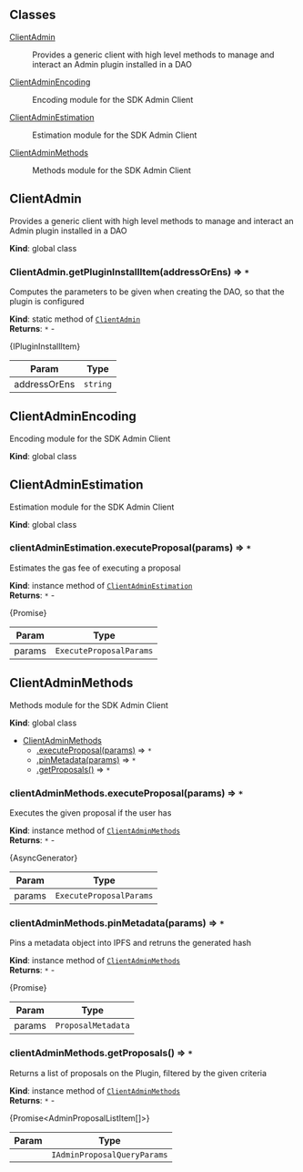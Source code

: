 ## Classes

<dl>
<dt><a href="#ClientAdmin">ClientAdmin</a></dt>
<dd><p>Provides a generic client with high level methods to manage and interact an Admin plugin installed in a DAO</p></dd>
<dt><a href="#ClientAdminEncoding">ClientAdminEncoding</a></dt>
<dd><p>Encoding module for the SDK Admin Client</p></dd>
<dt><a href="#ClientAdminEstimation">ClientAdminEstimation</a></dt>
<dd><p>Estimation module for the SDK Admin Client</p></dd>
<dt><a href="#ClientAdminMethods">ClientAdminMethods</a></dt>
<dd><p>Methods module for the SDK Admin Client</p></dd>
</dl>

<a name="ClientAdmin"></a>

## ClientAdmin
<p>Provides a generic client with high level methods to manage and interact an Admin plugin installed in a DAO</p>

**Kind**: global class  
<a name="ClientAdmin.getPluginInstallItem"></a>

### ClientAdmin.getPluginInstallItem(addressOrEns) ⇒ <code>\*</code>
<p>Computes the parameters to be given when creating the DAO,
so that the plugin is configured</p>

**Kind**: static method of [<code>ClientAdmin</code>](#ClientAdmin)  
**Returns**: <code>\*</code> - <p>{IPluginInstallItem}</p>  

| Param | Type |
| --- | --- |
| addressOrEns | <code>string</code> | 

<a name="ClientAdminEncoding"></a>

## ClientAdminEncoding
<p>Encoding module for the SDK Admin Client</p>

**Kind**: global class  
<a name="ClientAdminEstimation"></a>

## ClientAdminEstimation
<p>Estimation module for the SDK Admin Client</p>

**Kind**: global class  
<a name="ClientAdminEstimation+executeProposal"></a>

### clientAdminEstimation.executeProposal(params) ⇒ <code>\*</code>
<p>Estimates the gas fee of executing a proposal</p>

**Kind**: instance method of [<code>ClientAdminEstimation</code>](#ClientAdminEstimation)  
**Returns**: <code>\*</code> - <p>{Promise<GasFeeEstimation>}</p>  

| Param | Type |
| --- | --- |
| params | <code>ExecuteProposalParams</code> | 

<a name="ClientAdminMethods"></a>

## ClientAdminMethods
<p>Methods module for the SDK Admin Client</p>

**Kind**: global class  

* [ClientAdminMethods](#ClientAdminMethods)
    * [.executeProposal(params)](#ClientAdminMethods+executeProposal) ⇒ <code>\*</code>
    * [.pinMetadata(params)](#ClientAdminMethods+pinMetadata) ⇒ <code>\*</code>
    * [.getProposals()](#ClientAdminMethods+getProposals) ⇒ <code>\*</code>

<a name="ClientAdminMethods+executeProposal"></a>

### clientAdminMethods.executeProposal(params) ⇒ <code>\*</code>
<p>Executes the given proposal if the user has</p>

**Kind**: instance method of [<code>ClientAdminMethods</code>](#ClientAdminMethods)  
**Returns**: <code>\*</code> - <p>{AsyncGenerator<ExecuteProposalStepValue>}</p>  

| Param | Type |
| --- | --- |
| params | <code>ExecuteProposalParams</code> | 

<a name="ClientAdminMethods+pinMetadata"></a>

### clientAdminMethods.pinMetadata(params) ⇒ <code>\*</code>
<p>Pins a metadata object into IPFS and retruns the generated hash</p>

**Kind**: instance method of [<code>ClientAdminMethods</code>](#ClientAdminMethods)  
**Returns**: <code>\*</code> - <p>{Promise<string>}</p>  

| Param | Type |
| --- | --- |
| params | <code>ProposalMetadata</code> | 

<a name="ClientAdminMethods+getProposals"></a>

### clientAdminMethods.getProposals() ⇒ <code>\*</code>
<p>Returns a list of proposals on the Plugin, filtered by the given criteria</p>

**Kind**: instance method of [<code>ClientAdminMethods</code>](#ClientAdminMethods)  
**Returns**: <code>\*</code> - <p>{Promise&lt;AdminProposalListItem[]&gt;}</p>  

| Param | Type |
| --- | --- |
|  | <code>IAdminProposalQueryParams</code> | 

